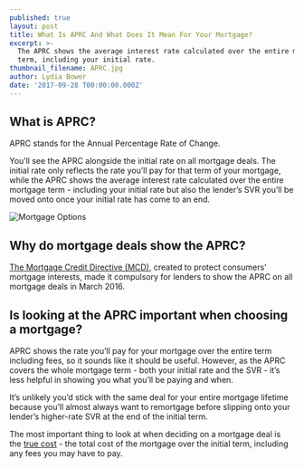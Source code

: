 ```yaml
---
published: true
layout: post
title: What Is APRC And What Does It Mean For Your Mortgage?
excerpt: >-
  The APRC shows the average interest rate calculated over the entire mortgage
  term, including your initial rate.     
thumbnail_filename: APRC.jpg
author: Lydia Bower
date: '2017-09-28 T00:00:00.000Z'
---
```


## What is APRC?
APRC stands for the Annual Percentage Rate of Change. 

You’ll see the APRC alongside the initial rate on all mortgage deals. The initial rate only reflects the rate you’ll pay for that term of your mortgage, while the APRC shows the average interest rate calculated over the entire mortgage term - including your initial rate but also the lender’s SVR you’ll be moved onto once your initial rate has come to an end.

![Mortgage Options]({{site.baseurl}}/images/post_images/IndicativeOptions1.png)

## Why do mortgage deals show the APRC?
[The Mortgage Credit Directive (MCD)](https://www.fca.org.uk/firms/mortgage-credit-directive "MCD"), created to protect consumers’  mortgage interests, made it compulsory for lenders to show the APRC on all mortgage deals in March 2016. 


## Is looking at the APRC important when choosing a mortgage?
APRC shows the rate you’ll pay for your mortgage over the entire term including fees, so it sounds like it should be useful. However, as the APRC covers the whole mortgage term - both your initial rate and the SVR - it’s less helpful in showing you what you’ll be paying and when.

It’s unlikely you’d stick with the same deal for your entire mortgage lifetime because you’ll almost always want to remortgage before slipping onto your lender’s higher-rate SVR at the end of the initial term.  

The most important thing to look at when deciding on a mortgage deal is the [true cost](https://trussle.com/blog/understanding-the-true-cost-of-a-mortgage "true cost") - the total cost of the mortgage over the initial term, including any fees you may have to pay. 


